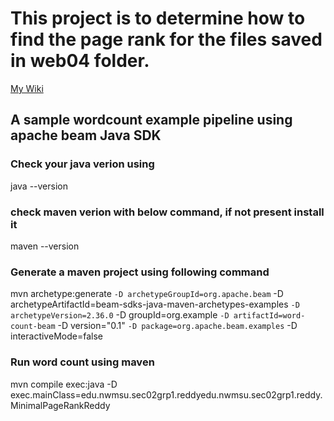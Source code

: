 # This project is to determine how to find the page rank for the files saved in web04 folder.

[My Wiki](https://github.com/reddy-raghavendra/Sec02-01-spark-java/wiki/Raghavendra-Reddy)

## A sample wordcount example pipeline using apache beam Java SDK

### Check your java verion using
java --version

### check maven verion with below command, if not present install it
maven --version

### Generate a maven project using following command
mvn archetype:generate `
 -D archetypeGroupId=org.apache.beam `
 -D archetypeArtifactId=beam-sdks-java-maven-archetypes-examples `
 -D archetypeVersion=2.36.0 `
 -D groupId=org.example `
 -D artifactId=word-count-beam `
 -D version="0.1" `
 -D package=org.apache.beam.examples `
 -D interactiveMode=false

 ### Run word count using maven 
mvn compile exec:java -D exec.mainClass=edu.nwmsu.sec02grp1.reddyedu.nwmsu.sec02grp1.reddy.MinimalPageRankReddy